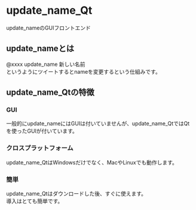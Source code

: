 # update_name_Qt
update_nameのGUIフロントエンド

## update_nameとは
@xxxx update_name 新しい名前  
というようにツイートするとnameを変更するという仕組みです。  

## update_name_Qtの特徴

### GUI
一般的にupdate_nameにはGUIは付いていませんが、update_name_QtではQtを使ったGUIが付いています。  

### クロスプラットフォーム
update_name_QtはWindowsだけでなく、MacやLinuxでも動作します。

### 簡単
update_name_Qtはダウンロードした後、すぐに使えます。  
導入はとても簡単です。
